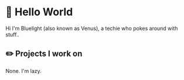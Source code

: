 <!DOCTYPE html>
<html>
<head>
   <meta charset="utf-8">
   <meta name="viewport" content="width=device-width, initial-scale=1">
   <link href="https://cdn.jsdelivr.net/npm/bootstrap@5.3.0-alpha3/dist/css/bootstrap.min.css" rel="stylesheet" integrity="sha384-KK94CHFLLe+nY2dmCWGMq91rCGa5gtU4mk92HdvYe+M/SXH301p5ILy+dN9+nJOZ" crossorigin="anonymous">
</head>
<body>
<h1>👋 Hello World</h1>
<p>Hi I'm Bluelight (also known as Venus), a techie who pokes around with stuff..</p>
<h2>✏️ Projects I work on</h2>
<p>None. I'm lazy.</p>
</body>
</html>

